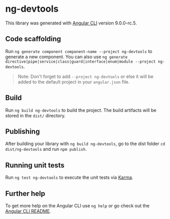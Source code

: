 # ng-devtools

This library was generated with [Angular CLI](https://github.com/angular/angular-cli) version 9.0.0-rc.5.

## Code scaffolding

Run `ng generate component component-name --project ng-devtools` to generate a new component. You can also use `ng generate directive|pipe|service|class|guard|interface|enum|module --project ng-devtools`.
> Note: Don't forget to add `--project ng-devtools` or else it will be added to the default project in your `angular.json` file.

## Build

Run `ng build ng-devtools` to build the project. The build artifacts will be stored in the `dist/` directory.

## Publishing

After building your library with `ng build ng-devtools`, go to the dist folder `cd dist/ng-devtools` and run `npm publish`.

## Running unit tests

Run `ng test ng-devtools` to execute the unit tests via [Karma](https://karma-runner.github.io).

## Further help

To get more help on the Angular CLI use `ng help` or go check out the [Angular CLI README](https://github.com/angular/angular-cli/blob/main/README.md).
